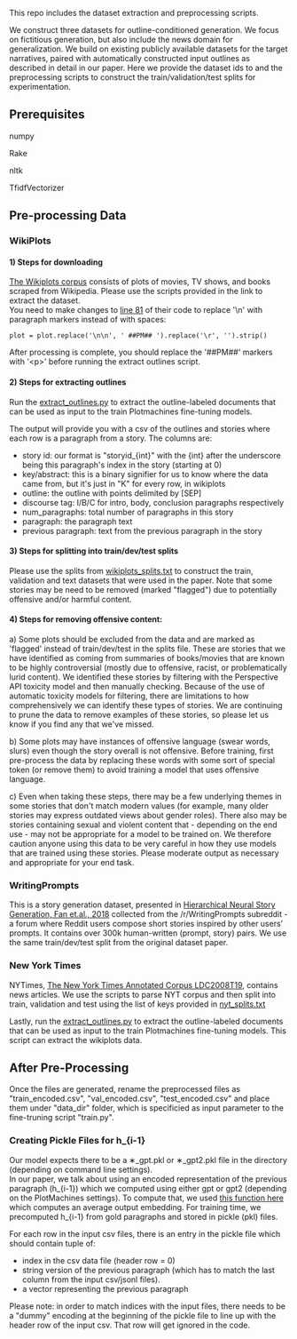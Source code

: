
This repo includes the dataset extraction and preprocessing scripts.

We construct three datasets for outline-conditioned generation. We focus on fictitious generation, but also include the news domain for generalization.  We build on existing publicly available datasets for the  target  narratives,  paired  with  automatically constructed input outlines as described in detail in our paper. Here we provide the dataset ids to and the preprocessing scripts to construct the train/validation/test splits for experimentation.

## Prerequisites

numpy

Rake

nltk

TfidfVectorizer

## Pre-processing Data
### WikiPlots

#### 1) Steps for downloading
<a href="https://github.com/markriedl/WikiPlots">The Wikiplots corpus</a> consists of plots of movies, TV shows, and books scraped from Wikipedia.
Please use the scripts provided in the link to extract the dataset.  
You need to make changes to <a href="https://github.com/markriedl/WikiPlots/blob/22d975c92e1ac835a412ac001d95fb86d3d37960/wikiPlots.py#L81">line 81</a> of their code to replace '\n' with paragraph markers instead of with spaces:

`plot = plot.replace('\n\n', ' ##PM## ').replace('\r', '').strip()`

After processing is complete, you should replace the  '##PM##' markers with '&lt;p&gt;' before running the extract outlines script.

#### 2) Steps for extracting outlines
Run the <a href="./extract_outlines.py">extract_outlines.py</a> to extract the outline-labeled documents that can be used as input to the train Plotmachines fine-tuning models.

The output will provide you with a csv of the outlines and stories where each row is a paragraph from a story.  The columns are:
- story id: our format is "storyid_{int}" with the {int} after the underscore being this paragraph's index in the story (starting at 0)
- key/abstract: this is a binary signifier for us to know where the data came from, but it's just in "K" for every row, in wikiplots
- outline: the outline with points delimited by [SEP]
- discourse tag: I/B/C for intro, body, conclusion paragraphs respectively
- num_paragraphs: total number of paragraphs in this story
- paragraph: the paragraph text
- previous paragraph: text from the previous paragraph in the story

#### 3) Steps for splitting into train/dev/test splits
Please use the splits from <a href="./wikiplots_splits.txt">wikiplots_splits.txt</a> to construct the train, validation and text datasets that were used in the paper.  Note that some stories may be need to be removed (marked "flagged") due to potentially offensive and/or harmful content.

#### 4) Steps for removing offensive content: 
a) Some plots should be excluded from the data and are marked as 'flagged' instead of train/dev/test in the splits file.  These are stories that we have identified as coming from summaries of books/movies that are known to be highly controversial (mostly due to offensive, racist, or problematically lurid content). We identified these stories by filtering with the Perspective API toxicity model and then manually checking. Because of the use of automatic toxicity models for filtering, there are limitations to how comprehensively we can identify these types of stories.  We are continuing to prune the data to remove examples of these stories, so please let us know if you find any that we've missed.

b) Some plots may have instances of offensive language (swear words, slurs) even though the story overall is not offensive.  Before training, first pre-process the data by replacing these words with some sort of special token (or remove them) to avoid training a model that uses offensive language.

c) Even when taking these steps, there may be a few underlying themes in some stories that don't match modern values (for example, many older stories may express outdated views about gender roles).  There also may be stories containing sexual and violent content that - depending on the end use - may not be appropriate for a model to be trained on.  We therefore caution anyone using this data to be very careful in how they use models that are trained using these stories.  Please moderate output as necessary and appropriate for your end task.

### WritingPrompts

This is a story generation dataset, presented in <a href="https://arxiv.org/abs/1805.04833">Hierarchical Neural Story Generation, Fan et.al., 2018</a> collected from the /r/WritingPrompts subreddit - a forum where Reddit users compose short stories inspired by other users’ prompts. It contains over 300k human-written (prompt, story) pairs. We use the same train/dev/test split from the original dataset paper.  


### New York Times

NYTimes, <a href="https://catalog.ldc.upenn.edu/LDC2008T19">The New York Times Annotated Corpus LDC2008T19</a>, contains news articles. 
We use the scripts to parse NYT corpus and then split into train, validation and test using the list of keys provided in <a href="./nyt_splits.txt">nyt_splits.txt</a>

Lastly, run the <a href="./extract_outlines.py">extract_outlines.py</a> to extract the outline-labeled documents that can be used as input to the train Plotmachines fine-tuning models. This script can extract the wikiplots data. 


## After Pre-Processing 

Once the files are generated, rename the preprocessed files as "train_encoded.csv", "val_encoded.csv", "test_encoded.csv" and place them under "data_dir" folder, which is specificied as input parameter to the fine-truning script "train.py".

### Creating Pickle Files for h\_{i-1}

Our model expects there to be a &lowast;\_gpt.pkl or &lowast;\_gpt2.pkl file in the directory (depending on command line settings).  
In our paper, we talk about using an encoded representation of the previous paragraph (h\_{i-1}) which we computed using either gpt or gpt2 (depending on the PlotMachines settings).  To compute that, we used <a href="https://github.com/hrashkin/plotmachines/blob/65f3b4d79bdb7a14811c323becdc3fb78bdeb375/src/model/generate_stories.py#L17">this function here</a> which computes an average output embedding.  For training time, we precomputed h\_{i-1} from gold paragraphs and stored in pickle (pkl) files. 

For each row in the input csv files, there is an entry in the pickle file which should contain tuple of:
 - index in the csv data file (header row = 0)
 - string version of the previous paragraph (which has to match the last column from the input csv/jsonl files).
 - a vector representing the previous paragraph  

Please note: in order to match indices with the input files, there needs to be a "dummy" encoding at the beginning of the pickle file to line up with the header row of the input csv. That row will get ignored in the code.

